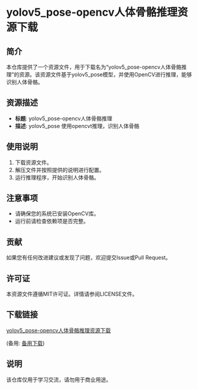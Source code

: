 # yolov5_pose-opencv人体骨骼推理资源下载

## 简介
本仓库提供了一个资源文件，用于下载名为“yolov5_pose-opencv人体骨骼推理”的资源。该资源文件基于yolov5_pose模型，并使用OpenCV进行推理，能够识别人体骨骼。

## 资源描述
- **标题**: yolov5_pose-opencv人体骨骼推理
- **描述**: yolov5_pose 使用opencvt推理，识别人体骨骼

## 使用说明
1. 下载资源文件。
2. 解压文件并按照提供的说明进行配置。
3. 运行推理程序，开始识别人体骨骼。

## 注意事项
- 请确保您的系统已安装OpenCV库。
- 运行前请检查依赖项是否完整。

## 贡献
如果您有任何改进建议或发现了问题，欢迎提交Issue或Pull Request。

## 许可证
本资源文件遵循MIT许可证。详情请参阅LICENSE文件。

## 下载链接
[yolov5_pose-opencv人体骨骼推理资源下载](https://pan.quark.cn/s/d46f5421e552) 

(备用: [备用下载](https://pan.baidu.com/s/1jLR2kS0GVMG11JUEoZKT0A?pwd=1234))

## 说明

该仓库仅用于学习交流，请勿用于商业用途。
